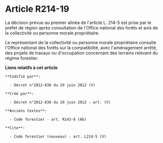 # Article R214-19

La décision prévue au premier alinéa de l'article L. 214-5 est prise par le préfet de région après consultation de l'Office
national des forêts et avis de la collectivité ou personne morale propriétaire.

Le représentant de la collectivité ou personne morale propriétaire consulte l'Office national des forêts sur la
compatibilité, avec l'aménagement arrêté, des projets de travaux ou d'occupation concernant des terrains relevant du régime
forestier.

**Liens relatifs à cet article**

	**Codifié par**:

	  - Décret n°2012-836 du 29 juin 2012 (V)

	**Créé par**:

	  - Décret n°2012-836 du 29 juin 2012 - art. (V)

	**Anciens textes**:

	  - Code forestier - art. R143-8 (Ab)

	**Cite**:

	  - Code forestier (nouveau) - art. L214-5 (V)
